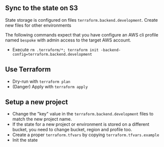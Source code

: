 ## Sync to the state on S3
State storage is configured on files `terraform.backend.development`. Create new files for other environments

The following commands expect that you have configure an AWS cli profile named `bespoke` with admin access to the target AWS account.

* Execute `rm .terraform/*; terraform init -backend-config=terraform.backend.development`

## Use Terraform
* Dry-run with `terraform plan`
* (Danger) Apply with `terraform apply`

## Setup a new project
* Change the "key" value in the `terraform.backend.development` files to match the new project name.
* If the state for a new project or environment is stored on a different bucket, you need to change bucket, region and profile too.
* Create a proper `terraform.tfvars` by copying `terraform.tfvars.example`
* Init the state
